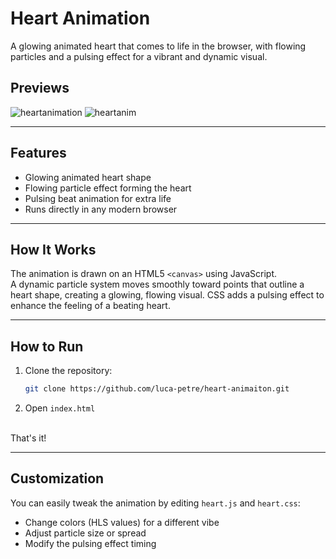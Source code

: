 # Heart Animation
A glowing animated heart that comes to life in the browser, with flowing particles and a pulsing effect for a vibrant and dynamic visual.

## Previews

![heartanimation](https://github.com/user-attachments/assets/b962c588-2dae-42ec-b882-d6106bd5e041)
![heartanim](https://github.com/user-attachments/assets/c986ad2e-d82d-4645-9d53-e95453db5543)

---

## Features
- Glowing animated heart shape  
- Flowing particle effect forming the heart  
- Pulsing beat animation for extra life  
- Runs directly in any modern browser  

---

## How It Works
The animation is drawn on an HTML5 `<canvas>` using JavaScript.  
A dynamic particle system moves smoothly toward points that outline a heart shape, creating a glowing, flowing visual. CSS adds a pulsing effect to enhance the feeling of a beating heart.  

---

## How to Run
1. Clone the repository:
   ```bash
   git clone https://github.com/luca-petre/heart-animaiton.git
   
2. Open `index.html`
   
<br>
That's it!

---

## Customization
You can easily tweak the animation by editing `heart.js` and `heart.css`:
- Change colors (HLS values) for a different vibe
- Adjust particle size or spread
- Modify the pulsing effect timing
